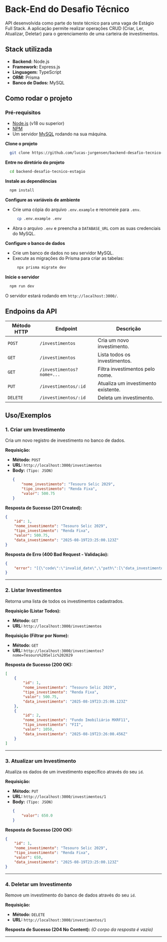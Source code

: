 # Back-End do Desafio Técnico

API desenvolvida como parte do teste técnico para uma vaga de Estágio Full Stack. A aplicação permite realizar operações CRUD (Criar, Ler, Atualizar, Deletar) para o gerenciamento de uma carteira de investimentos.

## Stack utilizada

-   **Backend:** Node.js
-   **Framework:** Express.js
-   **Linguagem:** TypeScript
-   **ORM:** Prisma
-   **Banco de Dados:** MySQL

## Como rodar o projeto

### Pré-requisitos

-   [Node.js](https://nodejs.org/en/) (v18 ou superior)
-   [NPM](https://www.npmjs.com/)
-   Um servidor [MySQL](https://www.mysql.com/) rodando na sua máquina.

**Clone o projeto**

```bash
  git clone https://github.com/lucas-jurgensen/backend-desafio-tecnico-estagio
```

**Entre no diretório do projeto**

```bash
  cd backend-desafio-tecnico-estagio
```

**Instale as dependências**

```bash
  npm install
```

**Configure as variáveis de ambiente**

-   Crie uma cópia do arquivo `.env.example` e renomeie para `.env`.
    ```bash
      cp .env.example .env
    ```
-   Abra o arquivo `.env` e preencha a `DATABASE_URL` com as suas credenciais do MySQL.

**Configure o banco de dados**

-   Crie um banco de dados no seu servidor MySQL.
-   Execute as migrações do Prisma para criar as tabelas:
    ```bash
      npx prisma migrate dev
    ```

**Inicie o servidor**

```bash
  npm run dev
```

O servidor estará rodando em `http://localhost:3000/`.

## Endpoins da API

| Método HTTP | Endpoint                  | Descrição                           |
| ----------- | ------------------------- | ----------------------------------- |
| `POST`      | `/investimentos`          | Cria um novo investimento.          |
| `GET`       | `/investimentos`          | Lista todos os investimentos.       |
| `GET`       | `/investimentos?nome=...` | Filtra investimentos pelo nome.     |
| `PUT`       | `/investimentos/:id`      | Atualiza um investimento existente. |
| `DELETE`    | `/investimentos/:id`      | Deleta um investimento.             |

## Uso/Exemplos

### 1. Criar um Investimento

Cria um novo registro de investimento no banco de dados.

**Requisição:**

-   **Método:** `POST`
-   **URL:** `http://localhost:3000/investimentos`
-   **Body:** `(Tipo: JSON)`
    ```json
    {
        "nome_investimento": "Tesouro Selic 2029",
        "tipo_investimento": "Renda Fixa",
        "valor": 500.75
    }
    ```

**Resposta de Sucesso (201 Created):**

```json
{
    "id": 1,
    "nome_investimento": "Tesouro Selic 2029",
    "tipo_investimento": "Renda Fixa",
    "valor": 500.75,
    "data_investimento": "2025-08-19T23:25:00.123Z"
}
```

**Resposta de Erro (400 Bad Request - Validação):**

```json
{
    "error": "[{\"code\":\"invalid_date\",\"path\":[\"data_investimento\"],\"message\":\"A data do investimento não pode estar no futuro\"}]"
}
```

---

### 2. Listar Investimentos

Retorna uma lista de todos os investimentos cadastrados.

**Requisição (Listar Todos):**

-   **Método:** `GET`
-   **URL:** `http://localhost:3000/investimentos`

**Requisição (Filtrar por Nome):**

-   **Método:** `GET`
-   **URL:** `http://localhost:3000/investimentos?nome=Tesouro%20Selic%202029`

**Resposta de Sucesso (200 OK):**

```json
[
    {
        "id": 1,
        "nome_investimento": "Tesouro Selic 2029",
        "tipo_investimento": "Renda Fixa",
        "valor": 500.75,
        "data_investimento": "2025-08-19T23:25:00.123Z"
    },
    {
        "id": 2,
        "nome_investimento": "Fundo Imobiliário MXRF11",
        "tipo_investimento": "FII",
        "valor": 1050,
        "data_investimento": "2025-08-19T23:26:00.456Z"
    }
]
```

---

### 3. Atualizar um Investimento

Atualiza os dados de um investimento específico através do seu `id`.

**Requisição:**

-   **Método:** `PUT`
-   **URL:** `http://localhost:3000/investimentos/1`
-   **Body:** `(Tipo: JSON)`
    ```json
    {
        "valor": 650.0
    }
    ```

**Resposta de Sucesso (200 OK):**

```json
{
    "id": 1,
    "nome_investimento": "Tesouro Selic 2029",
    "tipo_investimento": "Renda Fixa",
    "valor": 650,
    "data_investimento": "2025-08-19T23:25:00.123Z"
}
```

---

### 4. Deletar um Investimento

Remove um investimento do banco de dados através do seu `id`.

**Requisição:**

-   **Método:** `DELETE`
-   **URL:** `http://localhost:3000/investimentos/1`

**Resposta de Sucesso (204 No Content):**
_(O corpo da resposta é vazio)_

---
